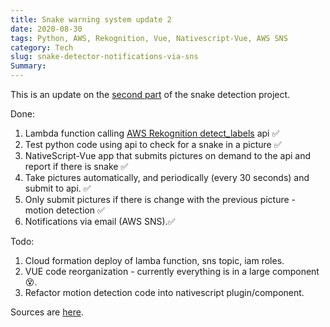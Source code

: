 ```yaml
---
title: Snake warning system update 2
date: 2020-08-30
tags: Python, AWS, Rekognition, Vue, Nativescript-Vue, AWS SNS
category: Tech
slug: snake-detector-notifications-via-sns
Summary:
---
```


This is an update on the [second part](snake-warning-system-update.html) of the snake detection project.

Done:
1. Lambda function calling [AWS Rekognition detect_labels](https://docs.aws.amazon.com/rekognition/latest/dg/API_DetectLabels.html) api ✅
1. Test python code using api to check for a snake in a picture ✅
1. NativeScript-Vue app that submits pictures on demand to the api and report if there is snake ✅
1. Take pictures automatically, and periodically (every 30 seconds) and submit to api. ✅
1. Only submit pictures if there is change with the previous picture - motion detection ✅
1. Notifications via email (AWS SNS).✅

Todo:
1. Cloud formation deploy of lamba function, sns topic, iam roles.
1. VUE code reorganization - currently everything is in a large component 😵.
1. Refactor motion detection code into nativescript plugin/component.

Sources are [here](https://github.com/hugoalvarado/snek/).
